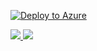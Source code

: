 [![Deploy to Azure](http://azuredeploy.net/deploybutton.png)](https://portal.azure.com/#create/Microsoft.Template/uri/https%3A%2F%2Fraw.githubusercontent.com%2FVSChina%2Fiot-hub-e2e-diagnostic%2Fmaster%2Fazuredeploy.json)

<a href="https://portal.azure.com/#create/Microsoft.Template/uri/https%3A%2F%2Fraw.githubusercontent.com%2FVSChina%2Fiot-hub-e2e-diagnostic%2Fexisting_HUB_SA%2Fazuredeploy.json" target="_blank">
    <img src="http://azuredeploy.net/deploybutton.png"/>
</a>
<a href="http://armviz.io/#/?load=https%3A%2F%2Fraw.githubusercontent.com%2FVSChina%2Fiot-hub-e2e-diagnostic%2Fexisting_HUB_SA%2Fazuredeploy.json" target="_blank">
    <img src="http://armviz.io/visualizebutton.png"/>
</a>